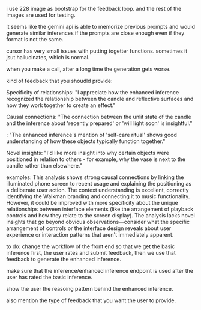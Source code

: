 i use 228 image as bootstrap for the feedback loop.
and the rest of the images are used for testing.

it seems like the gemini api is able to memorize previous prompts and would generate similar inferences 
if the prompts are close enough even if they format is not the same.

cursor has very small issues with putting togetter functions. sometimes it jsut hallucinates, which is normal.

when you make a call, after a long time the generation gets worse.

kind of feedback that you shoudld provide:

Specificity of relationships: "I appreciate how the enhanced inference recognized the relationship between the candle and reflective surfaces and how they work together to create an effect."

Causal connections: "The connection between the unlit state of the candle and the inference about 'recently prepared' or 'will light soon' is insightful."

: "The enhanced inference's mention of 'self-care ritual' shows good understanding of how these objects typically function together."

Novel insights: "I'd like more insight into why certain objects were positioned in relation to others - for example, why the vase is next to the candle rather than elsewhere."

examples: 
This analysis shows strong causal connections by linking the illuminated phone screen to recent usage and explaining the positioning as a deliberate user action. The context understanding is excellent, correctly identifying the Walkman branding and connecting it to music functionality. However, it could be improved with more specificity about the unique relationships between interface elements (like the arrangement of playback controls and how they relate to the screen display). The analysis lacks novel insights that go beyond obvious observations—consider what the specific arrangement of controls or the interface design reveals about user experience or interaction patterns that aren't immediately apparent.


to do:
change the workflow of the front end so that we get the basic inference first, the user rates and submit feedback, then we use that feedback to generate the enhanced inference.

make sure that the inference/enhanced inference endpoint is used after the user has rated the basic inference.

show the user the reasoing pattern behind the enhanced inference.

also mention the type of feedback that you want the user to provide.